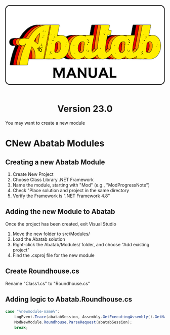 <div align="center">

  <img src="../images/man-logo.png" alt="Abatab Manual" width="512">
  <br>
  <br>
  <h1>
    Version 23.0
  </h1>

</div>
You may want to create a new module

# CNew Abatab Modules

## Creating a new Abatab Module

1. Create New Project
2. Choose Class Library .NET Framework
3. Name the module, starting with "Mod" (e.g., "ModProgressNote")
4. Check "Place solution and project in the same directory
5. Verify the Framework is ".NET Framework 4.8"

## Adding the new Module to Abatab

Once the project has been created, exit Visual Studio

1. Move the new folder to src/Modules/
2. Load the Abatab solution
3. Right-click the Abatab/Modules/ folder, and choose "Add existing project"
4. Find the .csproj file for the new module

## Create Roundhouse.cs

Rename "Class1.cs" to "Roundhouse.cs"

## Adding logic to Abatab.Roundhouse.cs

```csharp
case "%newmodule-name%":
    LogEvent.Trace(abatabSession, Assembly.GetExecutingAssembly().GetName().Name, "[TRACE]");
    ModNewModule.Roundhouse.ParseRequest(abatabSession);
    break;
```

<!-- Reference Links -->

[AbatabUrl]: https://github.com/spectrum-health-systems/Abatab
[AvatarUrl]: https://www.ntst.com/Offerings/myAvatar

[man-GettingStarted-Home]: ./man-GettingStarted-Home.md
[man-Hosting-Home]: ./man-Hosting-Home.md
[man-Importing-Home]: ./man-Importing-Home.md
[man-Configuration-Home]: ./man-Configuration-Home.md
[man-Using-Home]: ./man-Using-Home.md
[man-ScriptLink-Home]: ./man-ScriptLink-Home.md
[man-AdditionalInformation-Home]: ./man-AdditionalInformation-Home.md
